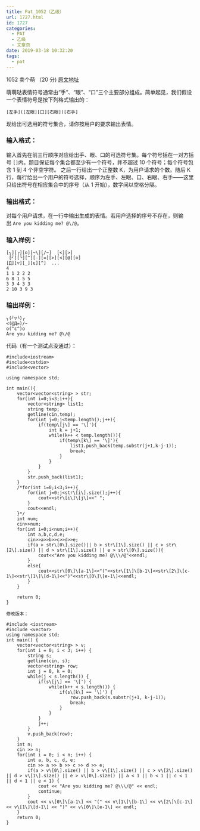 ```yaml
---
title: Pat_1052（乙级）
url: 1727.html
id: 1727
categories:
  - PAT
  - 乙级
  - 文章页
date: 2019-03-18 10:32:20
tags:
  - pat
---
```


1052 卖个萌 （20 分) [原文地址](https://pintia.cn/problem-sets/994805260223102976/problems/994805273883951104)

萌萌哒表情符号通常由“手”、“眼”、“口”三个主要部分组成。简单起见，我们假设一个表情符号是按下列格式输出的：

    [左手]([左眼][口][右眼])[右手]
    

现给出可选用的符号集合，请你按用户的要求输出表情。

### 输入格式：

输入首先在前三行顺序对应给出手、眼、口的可选符号集。每个符号括在一对方括号 `[]`内。题目保证每个集合都至少有一个符号，并不超过 10 个符号；每个符号包含 1 到 4 个非空字符。 之后一行给出一个正整数 K，为用户请求的个数。随后 K 行，每行给出一个用户的符号选择，顺序为左手、左眼、口、右眼、右手——这里只给出符号在相应集合中的序号（从 1 开始），数字间以空格分隔。

### 输出格式：

对每个用户请求，在一行中输出生成的表情。若用户选择的序号不存在，则输出 `Are you kidding me? @\/@`。

### 输入样例：

    [╮][╭][o][~\][/~]  [<][>]
     [╯][╰][^][-][=][>][<][@][⊙]
    [Д][▽][_][ε][^]  ...
    4
    1 1 2 2 2
    6 8 1 5 5
    3 3 4 3 3
    2 10 3 9 3
    

### 输出样例：

    ╮(╯▽╰)╭
    <(@Д=)/~
    o(^ε^)o
    Are you kidding me? @\/@

代码（有一个测试点没通过）：
```
#include<iostream>
#include<cstdio>
#include<vector>

using namespace std;

int main(){
    vector<vector<string> > str;
    for(int i=0;i<3;i++){
        vector<string> list1;
        string temp;
        getline(cin,temp);
        for(int j=0;j<temp.length();j++){
            if(temp\[j\] == '\['){
                int k = j+1;
                while(k++ < temp.length()){
                    if(temp\[k\] == '\]'){
                        list1.push_back(temp.substr(j+1,k-j-1));
                        break;
                    }
                }
            }
        }
        str.push_back(list1);
    }
    /*for(int i=0;i<3;i++){
        for(int j=0;j<str\[i\].size();j++){
            cout<<str\[i\]\[j\]<<" ";
        }
        cout<<endl;
    }*/
    int num;
    cin>>num;
    for(int i=0;i<num;i++){
        int a,b,c,d,e;
        cin>>a>>b>>c>>d>>e;
        if(a > str\[0\].size()|| b > str\[1\].size() || c > str\[2\].size() || d > str\[1\].size() || e > str\[0\].size()){
            cout<<"Are you kidding me? @\\\/@"<<endl;
        }
        else{
            cout<<str\[0\]\[a-1\]<<"("<<str\[1\]\[b-1\]<<str\[2\]\[c-1\]<<str\[1\]\[d-1\]<<")"<<str\[0\]\[e-1\]<<endl;
        }
    }

    return 0;
}

修改版本：

#include <iostream>
#include <vector>
using namespace std;
int main() {
    vector<vector<string> > v;
    for(int i = 0; i < 3; i++) {
        string s;
        getline(cin, s);
        vector<string> row;
        int j = 0, k = 0;
        while(j < s.length()) {
            if(s\[j\] == '\[') {
                while(k++ < s.length()) {
                    if(s\[k\] == '\]') {
                        row.push_back(s.substr(j+1, k-j-1));
                        break;
                    }
                }
            }
            j++;
        }
        v.push_back(row);
    }
    int n;
    cin >> n;
    for(int i = 0; i < n; i++) {
        int a, b, c, d, e;
        cin >> a >> b >> c >> d >> e;
        if(a > v\[0\].size() || b > v\[1\].size() || c > v\[2\].size() || d > v\[1\].size() || e > v\[0\].size() || a < 1 || b < 1 || c < 1 || d < 1 || e < 1) {
            cout << "Are you kidding me? @\\\/@" << endl;
            continue;
        }
        cout << v\[0\]\[a-1\] << "(" << v\[1\]\[b-1\] << v\[2\]\[c-1\] << v\[1\]\[d-1\] << ")" << v\[0\]\[e-1\] << endl;
    }
    return 0;
}
```